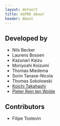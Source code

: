 ```yaml
---
layout: default
title: eGFRD about
header: About
---
```


## Developed by
* Nils Becker
* Laurens Bossen
* Kazunari Kaizu
* Moriyoshi Koizumi
* Thomas Miedema
* Sorin Tanase-Nicola
* Thomas Sokolowski
* [Koichi Takahashi](http://www.e-cell.org/ecell/)
* [Pieter Rein ten Wolde](http://www.amolf.nl/research/biochemical-networks/) 


## Contributors
* Filipe Tostevin


